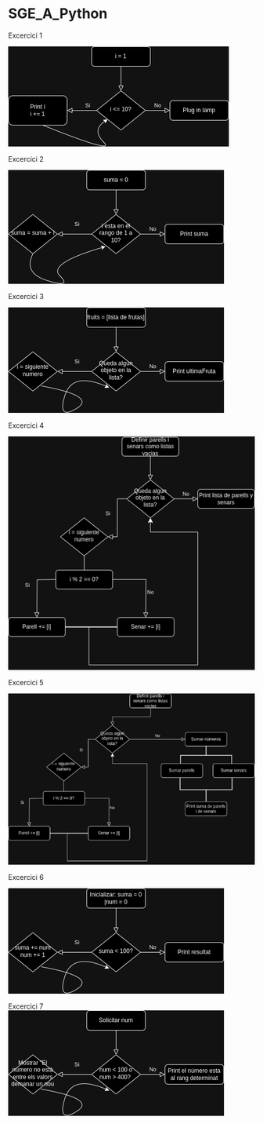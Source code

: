 # SGE_A_Python

Excercici 1

![Ex1](diagrames_flux/SGE_A3_Ex1.drawio.png)

Excercici 2

![Ex2](diagrames_flux/SGE_A3_Ex2.drawio.png)

Excercici 3

![Ex3](diagrames_flux/SGE_A3_Ex3.drawio.png)

Excercici 4

![Ex4](diagrames_flux/SGE_A3_Ex4.drawio.png)

Excercici 5

![Ex5](diagrames_flux/SGE_A3_Ex5.drawio.png)

Excercici 6

![Ex6](diagrames_flux/SGE_A3_Ex6.drawio.png)

Excercici 7
![Ex7](diagrames_flux/SGE_A3_Ex7.drawio.png)
